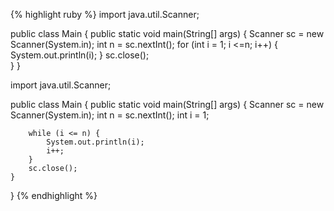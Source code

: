 {% highlight ruby %}
import java.util.Scanner;

public class Main {
    public static void main(String[] args) {
        Scanner sc = new Scanner(System.in);
        int n = sc.nextInt();
        for (int i = 1; i <=n; i++) {
            System.out.println(i);
        }
        sc.close();  
    }
}

import java.util.Scanner;

public class Main {
    public static void main(String[] args) {
        Scanner sc = new Scanner(System.in);
        int n = sc.nextInt();
        int i = 1;
        
        while (i <= n) {
            System.out.println(i);
            i++;
        }
        sc.close();  
    }
}
{% endhighlight %}